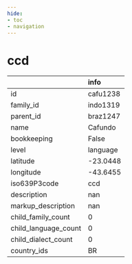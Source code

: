 ```yaml
---
hide:
- toc
- navigation
---
```

# ccd
|                      | info     |
|:---------------------|:---------|
| id                   | cafu1238 |
| family_id            | indo1319 |
| parent_id            | braz1247 |
| name                 | Cafundo  |
| bookkeeping          | False    |
| level                | language |
| latitude             | -23.0448 |
| longitude            | -43.6455 |
| iso639P3code         | ccd      |
| description          | nan      |
| markup_description   | nan      |
| child_family_count   | 0        |
| child_language_count | 0        |
| child_dialect_count  | 0        |
| country_ids          | BR       |